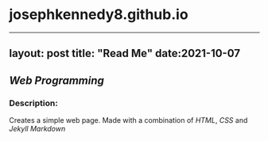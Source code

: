 # josephkennedy8.github.io

---
layout: post
title: "Read Me"
date:2021-10-07
---

## *Web Programming*

### Description:

Creates a simple web page. Made with a combination of *HTML*, *CSS* and *Jekyll Markdown*
